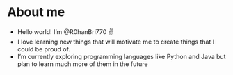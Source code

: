 # About me 
- Hello world! I’m @R0hanBri770 ✌️
- I love learning new things that will motivate me to create things that I could be proud of. 
- I’m currently exploring programming languages like Python and Java but plan to learn much more of them in the future 


<!---
R0hanBri770/R0hanBri770 is a ✨ special ✨ repository because its `README.md` (this file) appears on your GitHub profile.
You can click the Preview link to take a look at your changes.
--->
